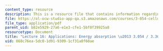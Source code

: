 ```yaml
---
content_type: resource
description: This is a resource file that contains information regarding lecture 16.
file: https://ol-ocw-studio-app-qa.s3.amazonaws.com/courses/3-054-cellular-solids-structure-properties-and-applications-spring-2015/868c76ea5dc01d9193091cf31a0f60ae_MIT3_054S15_L16_enab.pdf
file_type: application/pdf
parent_uid: b82e5929-27a6-e1e3-cfe1-5bf0f39925a8
resourcetype: Document
title: "Lecture 16: Applications: Energy absorption \u2013 3.054 / 3.36 Spring 2015"
uid: 868c76ea-5dc0-1d91-9309-1cf31a0f60ae
---
```

